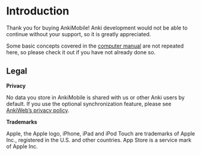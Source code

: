 # Introduction

Thank you for buying AnkiMobile! Anki development would not be able to
continue without your support, so it is greatly appreciated.

Some basic concepts covered in the [computer
manual](https://docs.ankiweb.net) are not repeated
here, so please check it out if you have not already done so.

## Legal

**Privacy**

No data you store in AnkiMobile is shared with us or other Anki users by
default. If you use the optional synchronization feature, please see
[AnkiWeb’s privacy policy](https://ankiweb.net/account/privacy).

**Trademarks**

Apple, the Apple logo, iPhone, iPad and iPod Touch are trademarks of
Apple Inc., registered in the U.S. and other countries. App Store is a
service mark of Apple Inc.
